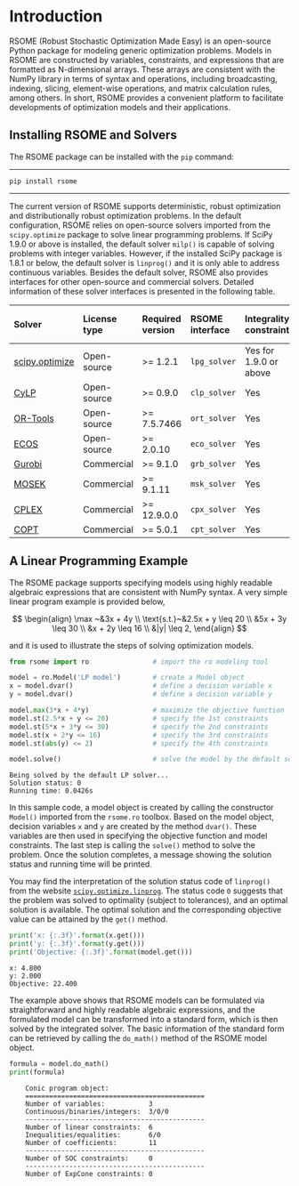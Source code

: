 <script src="https://cdn.mathjax.org/mathjax/latest/MathJax.js?config=TeX-AMS-MML_HTMLorMML" type="text/javascript"></script>

# Introduction

RSOME (Robust Stochastic Optimization Made Easy) is an open-source Python package for modeling generic optimization problems. Models in RSOME are constructed by variables, constraints, and expressions that are formatted as N-dimensional arrays. These arrays are consistent with the NumPy library in terms of syntax and operations, including broadcasting, indexing, slicing, element-wise operations, and matrix calculation rules, among others. In short, RSOME provides a convenient platform to facilitate developments of optimization models and their applications.


## Installing RSOME and Solvers

The RSOME package can be installed with the `pip` command:

***

`pip install rsome`

***

The current version of RSOME supports deterministic, robust optimization and distributionally robust optimization problems. In the default configuration, RSOME relies on open-source solvers imported from the `scipy.optimize` package to solve linear programming problems. If SciPy 1.9.0 or above is installed, the default solver `milp()` is capable of solving problems with integer variables. However, if the installed SciPy package is 1.8.1 or below, the default solver is `linprog()` and it is only able to address continuous variables. Besides the default solver, RSOME also provides interfaces for other open-source and commercial solvers. Detailed information of these solver interfaces is presented in the following table. 

| Solver | License  type | Required version | RSOME interface |Integrality constraints| Second-order cone constraints| Exponential cone constraints
|:-------|:--------------|:-----------------|:----------------|:------------------------|:---------------------|:--------------|
|[scipy.optimize](https://docs.scipy.org/doc/scipy/reference/optimize.html)| Open-source | >= 1.2.1 | `lpg_solver` | Yes for 1.9.0 or above | No | No |
|[CyLP](https://github.com/coin-or/cylp)| Open-source | >= 0.9.0 | `clp_solver` | Yes | No | No |
|[OR-Tools](https://developers.google.com/optimization/install) | Open-source | >= 7.5.7466 | `ort_solver` | Yes | No | No |
|[ECOS](https://github.com/embotech/ecos-python) | Open-source | >= 2.0.10 | `eco_solver` | Yes | Yes | Yes |
|[Gurobi](https://www.gurobi.com/documentation/9.0/quickstart_mac/ins_the_anaconda_python_di.html)| Commercial | >= 9.1.0 | `grb_solver` | Yes | Yes | No |
|[MOSEK](https://docs.mosek.com/9.2/pythonapi/install-interface.html) | Commercial | >= 9.1.11 | `msk_solver` | Yes | Yes | Yes |
|[CPLEX](https://www.ibm.com/support/knowledgecenter/en/SSSA5P_12.8.0/ilog.odms.cplex.help/CPLEX/GettingStarted/topics/set_up/Python_setup.html) | Commercial | >= 12.9.0.0 | `cpx_solver` | Yes | Yes | No |
|[COPT](https://www.shanshu.ai/copt) | Commercial | >= 5.0.1 | `cpt_solver` | Yes | Yes | No |


## A Linear Programming Example

The RSOME package supports specifying models using highly readable algebraic expressions that are consistent with NumPy syntax. A very simple linear program example is provided below,

$$
\begin{align}
\max ~&3x + 4y \\
\text{s.t.}~&2.5x + y \leq 20 \\
&5x + 3y \leq 30 \\
&x + 2y \leq 16 \\
&|y| \leq 2,
\end{align}
$$

and it is used to illustrate the steps of solving optimization models.


```python
from rsome import ro                # import the ro modeling tool

model = ro.Model('LP model')        # create a Model object
x = model.dvar()                    # define a decision variable x
y = model.dvar()                    # define a decision variable y

model.max(3*x + 4*y)                # maximize the objective function
model.st(2.5*x + y <= 20)           # specify the 1st constraints
model.st(5*x + 3*y <= 30)           # specify the 2nd constraints
model.st(x + 2*y <= 16)             # specify the 3rd constraints
model.st(abs(y) <= 2)               # specify the 4th constraints

model.solve()                       # solve the model by the default solver
```

    Being solved by the default LP solver...
    Solution status: 0
    Running time: 0.0426s


In this sample code, a model object is created by calling the constructor `Model()` imported from the `rsome.ro` toolbox. Based on the model object, decision variables `x` and `y` are created by the method `dvar()`. These variables are then used in specifying the objective function and model constraints. The last step is calling the `solve()` method to solve the problem. Once the solution completes, a message showing the solution status and running time will be printed.

You may find the interpretation of the solution status code of `linprog()` from the website [`scipy.optimize.linprog`](https://docs.scipy.org/doc/scipy/reference/generated/scipy.optimize.linprog.html). The status code `0` suggests that the problem was solved to optimality (subject to tolerances), and an optimal solution is available. The optimal solution and the corresponding objective value can be attained by the `get()` method.


```python
print('x: {:.3f}'.format(x.get()))
print('y: {:.3f}'.format(y.get()))
print('Objective: {:.3f}'.format(model.get()))
```

    x: 4.800
    y: 2.000
    Objective: 22.400


The example above shows that RSOME models can be formulated via straightforward and highly readable algebraic expressions, and the formulated model can be transformed into a standard form, which is then solved by the integrated solver. The basic information of the standard form can be retrieved by calling the `do_math()` method of the RSOME model object.


```python
formula = model.do_math()
print(formula)
```

```
    Conic program object:
    =============================================
    Number of variables:           3
    Continuous/binaries/integers:  3/0/0
    ---------------------------------------------
    Number of linear constraints:  6
    Inequalities/equalities:       6/0
    Number of coefficients:        11
    ---------------------------------------------
    Number of SOC constraints:     0
    ---------------------------------------------
    Number of ExpCone constraints: 0
    
```
